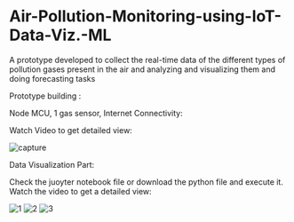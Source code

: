 # Air-Pollution-Monitoring-using-IoT-Data-Viz.-ML
A prototype developed to collect the real-time data of the different types of pollution gases present in the air and analyzing and visualizing them and doing forecasting tasks


Prototype building :

Node MCU, 1 gas sensor, Internet Connectivity:

Watch Video to get detailed view:

![capture](https://user-images.githubusercontent.com/24243687/32483907-ead3f76a-c3c3-11e7-99ef-8548a9e276c9.JPG)



Data Visualization Part:

Check the juoyter notebook file or download the python file and execute it. Watch the video to get a detailed view:


![1](https://user-images.githubusercontent.com/24243687/32483460-27ab6da0-c3c2-11e7-9914-3225305ad568.PNG)
![2](https://user-images.githubusercontent.com/24243687/32483462-28d81c28-c3c2-11e7-902f-7f00cfc5e6c2.PNG)
![3](https://user-images.githubusercontent.com/24243687/32483465-2aa4f47c-c3c2-11e7-9a1f-08381eb6badf.PNG)


